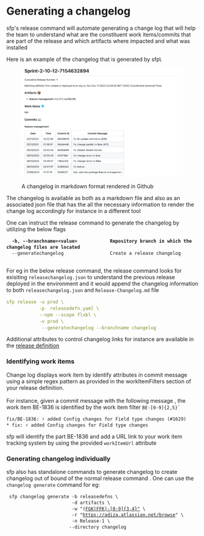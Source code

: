 # Generating a changelog

sfp's release command will automate generating a change log that will help the team to understand what are the constituent work items/commits that are part of the release and which artifacts where impacted and what was installed

Here is an example of the changelog that is generated by sfp\


<figure><img src="../.gitbook/assets/image (23).png" alt=""><figcaption><p>A changelog in markdown format rendered in Github</p></figcaption></figure>

The changelog is available as both as a markdown file and also as an associated json file that has the all the necessary information to render the change log accordingly for instance in a different tool

One can instruct the release command to generate the changelog by utilizing the below flags

<pre><code><strong>  -b, --branchname=&#x3C;value>            Repository branch in which the changelog files are located
</strong>  --generatechangelog                 Create a release changelog

</code></pre>

For eg in the below release command, the release command looks for exisiting `releasechangelog.json` to understand the previous release deployed in the environment and it would append the changelog information to both `releasechangelog.json` and `Release-Changelog.md` file

```yaml
sfp release -u prod \
            -p  releasedefn.yaml \
            --npm --scope flxbl \
            -v prod \
             --generatechangelog --branchname changelog
```

Additional attributes to control changelog links for instance are available in the [release definition ](release-definitions.md)

### Identifying work items

Change log displays work item by identify attributes in commit message using a simple regex pattern as provided in the workItemFilters section of your release definition. \
\
For instance, given a  commit message  with the following message , the work item BE-1836 is identified by the work item filter `` BE-[0-9]{2,5}` ``&#x20;

```
fix/BE-1836: ⚡ added Config changes for Field type changes (#1629)
* fix: ⚡ added Config changes for Field type changes
```

sfp will identify the part BE-1836 and add  a URL link to your work item tracking system by using the provided `workItemUrl` attribute

### &#x20;Generating changelog individually

sfp also has standalone commands to generate changelog to create changelog out of bound of the normal release command .  One can use the `changelog generate` command for eg:

<pre class="language-yaml"><code class="lang-yaml"> sfp changelog generate -b releasedefns \
                        -d artifacts \
                        -w "(<a data-footnote-ref href="#user-content-fn-1">FGK|FFK)-[0-9]{3,4}"</a> \
                        -r "<a data-footnote-ref href="#user-content-fn-2">https://adiza.atlassian.net/browse</a>" \
                        -n Release-1 \
                       --directory changelog
</code></pre>

[^1]: Work item filter to identify work item attributes from commit message

[^2]: The link to your issue tracker
